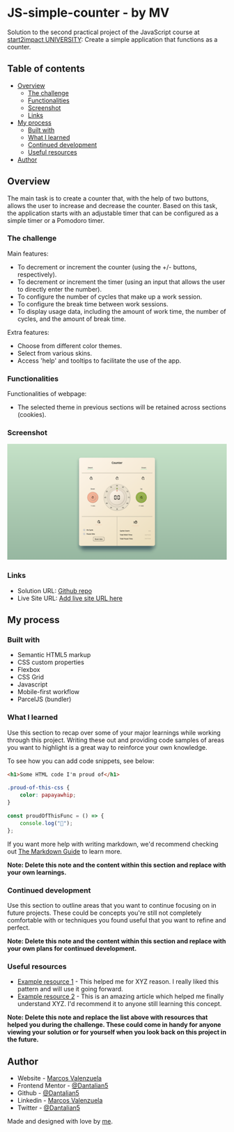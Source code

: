 # JS-simple-counter - by MV

Solution to the second practical project of the JavaScript course at [start2impact UNIVERSITY](https://www.start2impact.it): Create a simple application that functions as a counter.

## Table of contents

- [Overview](#overview)
  - [The challenge](#the-challenge)
  - [Functionalities](#functionalities)
  - [Screenshot](#screenshot)
  - [Links](#links)
- [My process](#my-process)
  - [Built with](#built-with)
  - [What I learned](#what-i-learned)
  - [Continued development](#continued-development)
  - [Useful resources](#useful-resources)
- [Author](#author)

## Overview

The main task is to create a counter that, with the help of two buttons, allows the user to increase and decrease the counter. Based on this task, the application starts with an adjustable timer that can be configured as a simple timer or a Pomodoro timer.

### The challenge

Main features:

- To decrement or increment the counter (using the +/- buttons, respectively).
- To decrement or increment the timer (using an input that allows the user to directly enter the number).
- To configure the number of cycles that make up a work session.
- To configure the break time between work sessions.
- To display usage data, including the amount of work time, the number of cycles, and the amount of break time.

Extra features:

- Choose from different color themes.
- Select from various skins.
- Access 'help' and tooltips to facilitate the use of the app.

### Functionalities

Functionalities of webpage:

- The selected theme in previous sections will be retained across sections (cookies).

### Screenshot

![](./screenshot.jpg)

### Links

- Solution URL: [Github repo](https://github.com/Dantalian5/js-simple-counter)
- Live Site URL: [Add live site URL here](https://your-live-site-url.com)

## My process

### Built with

- Semantic HTML5 markup
- CSS custom properties
- Flexbox
- CSS Grid
- Javascript
- Mobile-first workflow
- ParcelJS (bundler)

### What I learned

Use this section to recap over some of your major learnings while working through this project. Writing these out and providing code samples of areas you want to highlight is a great way to reinforce your own knowledge.

To see how you can add code snippets, see below:

```html
<h1>Some HTML code I'm proud of</h1>
```

```css
.proud-of-this-css {
	color: papayawhip;
}
```

```js
const proudOfThisFunc = () => {
	console.log("🎉");
};
```

If you want more help with writing markdown, we'd recommend checking out [The Markdown Guide](https://www.markdownguide.org/) to learn more.

**Note: Delete this note and the content within this section and replace with your own learnings.**

### Continued development

Use this section to outline areas that you want to continue focusing on in future projects. These could be concepts you're still not completely comfortable with or techniques you found useful that you want to refine and perfect.

**Note: Delete this note and the content within this section and replace with your own plans for continued development.**

### Useful resources

- [Example resource 1](https://www.example.com) - This helped me for XYZ reason. I really liked this pattern and will use it going forward.
- [Example resource 2](https://www.example.com) - This is an amazing article which helped me finally understand XYZ. I'd recommend it to anyone still learning this concept.

**Note: Delete this note and replace the list above with resources that helped you during the challenge. These could come in handy for anyone viewing your solution or for yourself when you look back on this project in the future.**

## Author

- Website - [Marcos Valenzuela](https://marcosvalenzuela.netlify.app)
- Frontend Mentor - [@Dantalian5](https://www.frontendmentor.io/profile/Dantalian5)
- Github - [@Dantalian5](https://github.com/Dantalian5)
- Linkedin - [Marcos Valenzuela](https://www.linkedin.com/in/marcos-valenzuela-coding)
- Twitter - [@Dantalian5](https://www.twitter.com/Dantalian5)

Made and designed with love by [me](https://marcosvalenzuela.netlify.app).
